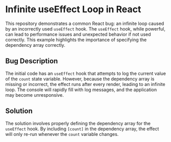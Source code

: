 # Infinite useEffect Loop in React

This repository demonstrates a common React bug: an infinite loop caused by an incorrectly used `useEffect` hook.  The `useEffect` hook, while powerful, can lead to performance issues and unexpected behavior if not used correctly.  This example highlights the importance of specifying the dependency array correctly.

## Bug Description

The initial code has an `useEffect` hook that attempts to log the current value of the `count` state variable. However, because the dependency array is missing or incorrect, the effect runs after every render, leading to an infinite loop.  The console will rapidly fill with log messages, and the application may become unresponsive.

## Solution

The solution involves properly defining the dependency array for the `useEffect` hook. By including `[count]` in the dependency array, the effect will only re-run whenever the `count` variable changes.